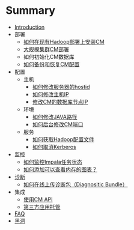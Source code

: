 # Summary

* [Introduction](README.md)
* 部署
   * [如何在现有Hadoop部署上安装CM](unmanagement_install.md)
   * [大规模集群CM部署](1k_node.md)
   * 如何初始化CM数据库
   * [如何备份和恢复CM配置](backup_restore_cm.md)
* 配置
   * 主机
       * [如何修改服务器的hostid](modify_hostid.md)
       * [如何修改主机IP](modify_ip.md)
       * [修改CM的数据库节点IP](modify_db_ip.md)
   * 环境
       * [如何修改JAVA路径](java_path.md)
       * [如何后台修改CM端口](change_cm_port.md)
   * 服务
       * [如何获取Hadoop配置文件](hadoop_config_file.md)
       * [如何取消Kerberos](disable_kerberos.md)
* 监控
   * [如何监控Impala任务状态](monitor_impala.md)
   * [如何添加可以查看内存的图表？](memory_chart.md)
* [诊断](diag.md)
   * [如何在线上传诊断包（Diagnositic Bundle）](upload_bundle.md)
* 集成
   * [使用CM API](cm_api.md)
   * [第三方应用托管](3rd_party.md)
* [FAQ](faq.md)
* [黑洞](hei_dong.md)

